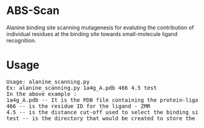 ABS-Scan
========

Alanine binding site scanning mutagenesis for evaluting the contribution of individual residues at the binding site towards small-molecule ligand recognition.

Usage
======
<pre>
Usage: alanine_scanning.py <protein-ligand complex pdb file> <ligand_resno> <pocket_distance_cutoff> <directory to store results>
Ex: alanine_scanning.py 1a4g_A.pdb 466 4.5 test
In the above example :
1a4g_A.pdb -- It is the PDB file containing the protein-ligand complex.
466 -- is the residue ID for the ligand - ZMR
4.5 -- is the distance cut-off used to select the binding site residues from mentioned ligand atom
test -- is the directory that would be created to store the results.
</pre>
